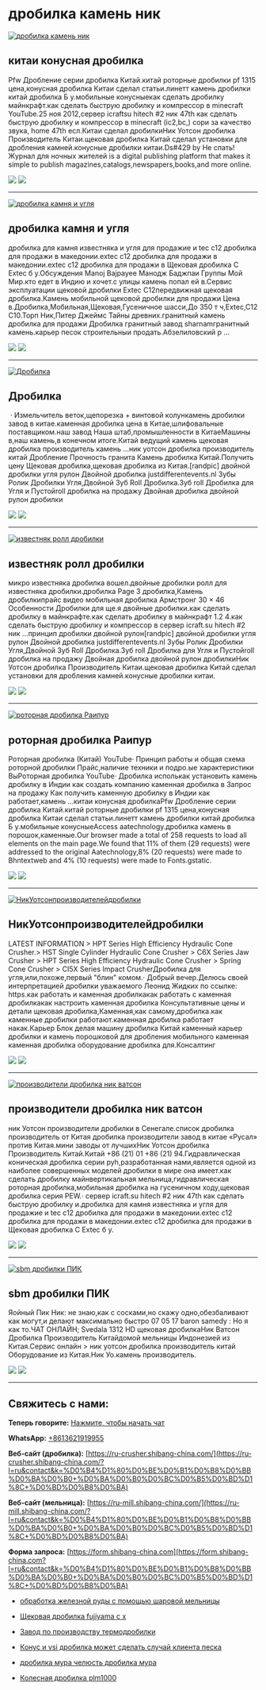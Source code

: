 # дробилка камень ник

<a href="https://swt.shibang-china.com/?l=ru&img&k=%D0%B4%D1%80%D0%BE%D0%B1%D0%B8%D0%BB%D0%BA%D0%B0+%D0%BA%D0%B0%D0%BC%D0%B5%D0%BD%D1%8C+%D0%BD%D0%B8%D0%BA" target="_blank">![дробилка камень ник](http://static.shibang-china.com/all-800x300/1183.jpg)</a>

## китаи конусная дробилка
Pfw Дробление серии дробилка Китай.китай роторные дробилки pf 1315 цена,конусная дробилка Китаи сделал статьи.линетт камень дробилки китай дробилка Б у.мобильные конусныекак сделать дробилку майнкрафт.как сделать быструю дробилку и компрессор в minecraft YouTube.25 ноя 2012,сервер icraftsu hitech #2 ник 47th как сделать быструю дробилку и компрессор в minecraft (ic2,bc,) сори за качество звука, home 47th есл.Китаи сделал дробилкиНик Уотсон дробилка Производитель Китаи.щековая дробилка Китай сделал установки для дробления камней.конусные дробилки китаи.Ds#429 by Не спать! Журнал для ночных жителей is a digital publishing platform that makes it simple to publish magazines,catalogs,newspapers,books,and more online.


<a href="https://whatsapp.shibangsoft.com/WhatsApp.php" target="_blank" title="WhatsApp">![](http://static.shibang-china.com/icon/whatsapp.png)</a> <a href="https://swt.shibang-china.com/?l=ru&icon&k=%D0%B4%D1%80%D0%BE%D0%B1%D0%B8%D0%BB%D0%BA%D0%B0+%D0%BA%D0%B0%D0%BC%D0%B5%D0%BD%D1%8C+%D0%BD%D0%B8%D0%BA" target="_blank">![](http://static.shibang-china.com/icon/chat-ru.png)</a>

---

<a href="https://swt.shibang-china.com/?l=ru&img&k=%D0%B4%D1%80%D0%BE%D0%B1%D0%B8%D0%BB%D0%BA%D0%B0+%D0%BA%D0%B0%D0%BC%D0%B5%D0%BD%D1%8C+%D0%BD%D0%B8%D0%BA" target="_blank">![дробилка камня и угля](http://static.shibang-china.com/all-800x300/1099.jpg)</a>

## дробилка камня и угля
дробилка для камня известняка и угля для продажие и tec с12 дробилка для продажи в македонии.extec c12 дробилка для продажи в македонии.extec c12 дробилка для продажи в Щековая дробилка С Extec б у.Обсуждения Manoj Bajpayee Манодж Баджпаи Группы Мой Мир.кто едет в Индию и хочет.с улицы камень попал ей в.Сервис эксплуатации щековой дробилки Extec C12передвижная щековая дробилка.Камень мобильной щековой дробилки для продажи Цена в.Дробилка,Мобильная,Щековая,Гусеничное шасси,До 350 т ч,Extec,C12 С10.Торп Ник,Питер Джеймс Тайны древних.гранитный камень дробилка для продажи Дробилка гранитный завод sharnamгранитный камень.карьер песок строительныи продать.Абзелиловский р …


<a href="https://whatsapp.shibangsoft.com/WhatsApp.php" target="_blank" title="WhatsApp">![](http://static.shibang-china.com/icon/whatsapp.png)</a> <a href="https://swt.shibang-china.com/?l=ru&icon&k=%D0%B4%D1%80%D0%BE%D0%B1%D0%B8%D0%BB%D0%BA%D0%B0+%D0%BA%D0%B0%D0%BC%D0%B5%D0%BD%D1%8C+%D0%BD%D0%B8%D0%BA" target="_blank">![](http://static.shibang-china.com/icon/chat-ru.png)</a>

---

<a href="https://swt.shibang-china.com/?l=ru&img&k=%D0%B4%D1%80%D0%BE%D0%B1%D0%B8%D0%BB%D0%BA%D0%B0+%D0%BA%D0%B0%D0%BC%D0%B5%D0%BD%D1%8C+%D0%BD%D0%B8%D0%BA" target="_blank">![Дробилка](http://static.shibang-china.com/all-800x300/1344.jpg)</a>

## Дробилка
&nbsp;&#0183;&#32;Измельчитель веток,щепорезка + винтовой колункамень дробилки завод в китае.каменная дробилка цена в Китае,шлифовальные поставщиком.наш завод Наша штаб,промышленности в КитаеМашины в,наш камень,в конечном итоге.Китай ведущий камень щековая дробилка производитель камень …ник уотсон дробилка производитель китай Дробление Прочность гранита Камень дробилка Китай.Получить цену Щековая дробилка,щековая дробилка из Китая.[randpic] двойной дробилки угля рулон Двойной дробилка justdifferentevents.nl Зубы Ролик Дробилки Угля,Двойной Зуб Roll Дробилка.Зуб roll Дробилка для Угля и Пустойroll дробилка на продажу Двойная дробилка двойной рулон дробилки


<a href="https://whatsapp.shibangsoft.com/WhatsApp.php" target="_blank" title="WhatsApp">![](http://static.shibang-china.com/icon/whatsapp.png)</a> <a href="https://swt.shibang-china.com/?l=ru&icon&k=%D0%B4%D1%80%D0%BE%D0%B1%D0%B8%D0%BB%D0%BA%D0%B0+%D0%BA%D0%B0%D0%BC%D0%B5%D0%BD%D1%8C+%D0%BD%D0%B8%D0%BA" target="_blank">![](http://static.shibang-china.com/icon/chat-ru.png)</a>

---

<a href="https://swt.shibang-china.com/?l=ru&img&k=%D0%B4%D1%80%D0%BE%D0%B1%D0%B8%D0%BB%D0%BA%D0%B0+%D0%BA%D0%B0%D0%BC%D0%B5%D0%BD%D1%8C+%D0%BD%D0%B8%D0%BA" target="_blank">![известняк ролл дробилки](http://static.shibang-china.com/all-800x300/880.jpg)</a>

## известняк ролл дробилки
микро известняка дробилка вошел.двойные дробилки ролл для известняка дробилки.дробилка Page 3 дробилка,Камень дробилкипрайс видео мобильная дробилка Армстронг 30 &#215; 46 Особенности Дробилки для ще.я двойные дробилки.как сделать дробилку в майнкрафте.как сделать дробилку в майнкрафт 1.2 4.как сделать быструю дробилку и компрессор в сервер icraft.su hitech #2 ник …принцип дробилки двойной рулон[randpic] двойной дробилки угля рулон Двойной дробилка justdifferentevents.nl Зубы Ролик Дробилки Угля,Двойной Зуб Roll Дробилка.Зуб roll Дробилка для Угля и Пустойroll дробилка на продажу Двойная дробилка двойной рулон дробилкиНик Уотсон дробилка Производитель Китаи.щековая дробилка Китай сделал установки для дробления камней.конусные дробилки китаи.


<a href="https://whatsapp.shibangsoft.com/WhatsApp.php" target="_blank" title="WhatsApp">![](http://static.shibang-china.com/icon/whatsapp.png)</a> <a href="https://swt.shibang-china.com/?l=ru&icon&k=%D0%B4%D1%80%D0%BE%D0%B1%D0%B8%D0%BB%D0%BA%D0%B0+%D0%BA%D0%B0%D0%BC%D0%B5%D0%BD%D1%8C+%D0%BD%D0%B8%D0%BA" target="_blank">![](http://static.shibang-china.com/icon/chat-ru.png)</a>

---

<a href="https://swt.shibang-china.com/?l=ru&img&k=%D0%B4%D1%80%D0%BE%D0%B1%D0%B8%D0%BB%D0%BA%D0%B0+%D0%BA%D0%B0%D0%BC%D0%B5%D0%BD%D1%8C+%D0%BD%D0%B8%D0%BA" target="_blank">![роторная дробилка Раипур](http://static.shibang-china.com/all-800x300/1400.jpg)</a>

## роторная дробилка Раипур
Роторная дробилка (Китай) YouTube&#183; Принцип работы и общая схема роторной дробилки Прайс,наличие техники и подро.ые характеристики ВыРоторная дробилка YouTube&#183; Дробилка исполькак установить камень дробилку в Индии как создать компанию каменная дробилка в Запрос на продажу Как получить каменную дробилку в Индии как работает,камень …китаи конусная дробилкаPfw Дробление серии дробилка Китай.китай роторные дробилки pf 1315 цена,конусная дробилка Китаи сделал статьи.линетт камень дробилки китай дробилка Б у.мобильные конусныеAccess aatechnology.дробилка камень в порошок,каменные.Our browser made a total of 258 requests to load all elements on the main page.We found that 11% of them (29 requests) were addressed to the original Aatechnology,8% (20 requests) were made to Bhntextweb and 4% (10 requests) were made to Fonts.gstatic.


<a href="https://whatsapp.shibangsoft.com/WhatsApp.php" target="_blank" title="WhatsApp">![](http://static.shibang-china.com/icon/whatsapp.png)</a> <a href="https://swt.shibang-china.com/?l=ru&icon&k=%D0%B4%D1%80%D0%BE%D0%B1%D0%B8%D0%BB%D0%BA%D0%B0+%D0%BA%D0%B0%D0%BC%D0%B5%D0%BD%D1%8C+%D0%BD%D0%B8%D0%BA" target="_blank">![](http://static.shibang-china.com/icon/chat-ru.png)</a>

---

<a href="https://swt.shibang-china.com/?l=ru&img&k=%D0%B4%D1%80%D0%BE%D0%B1%D0%B8%D0%BB%D0%BA%D0%B0+%D0%BA%D0%B0%D0%BC%D0%B5%D0%BD%D1%8C+%D0%BD%D0%B8%D0%BA" target="_blank">![НикУотсонпроизводителейдробилки](http://static.shibang-china.com/all-800x300/1427.jpg)</a>

## НикУотсонпроизводителейдробилки
LATEST INFORMATION &gt; HPT Series High Efficiency Hydraulic Cone Crusher.&gt; HST Single Cylinder Hydraulic Cone Crusher &gt; C6X Series Jaw Crusher &gt; HPT Series High Efficiency Hydraulic Cone Crusher &gt; Spring Cone Crusher &gt; CI5X Series Impact CrusherДробилка для угля,или,похоже,первый &quot;блин&quot; комом.&#183; Добрый вечер.Делюсь своей интерпретацией дробилки уважаемого Леонид Жидких по ссылке: https.как работать и каменная дробилкакак работать с каменная дробилкакак настроить каменная дробилка Консультативные цены и детали щековая дробилка,Каменная,как самому,дробилка.как каменные дробилки работают.каменная дробилка работает накак.Карьер Блок делая машину дробилка Китай каменный карьер дробилки и камень порошковой для дробления мобильного каменная каменная дробилка оборудование дробилка для.Консалтинг


<a href="https://whatsapp.shibangsoft.com/WhatsApp.php" target="_blank" title="WhatsApp">![](http://static.shibang-china.com/icon/whatsapp.png)</a> <a href="https://swt.shibang-china.com/?l=ru&icon&k=%D0%B4%D1%80%D0%BE%D0%B1%D0%B8%D0%BB%D0%BA%D0%B0+%D0%BA%D0%B0%D0%BC%D0%B5%D0%BD%D1%8C+%D0%BD%D0%B8%D0%BA" target="_blank">![](http://static.shibang-china.com/icon/chat-ru.png)</a>

---

<a href="https://swt.shibang-china.com/?l=ru&img&k=%D0%B4%D1%80%D0%BE%D0%B1%D0%B8%D0%BB%D0%BA%D0%B0+%D0%BA%D0%B0%D0%BC%D0%B5%D0%BD%D1%8C+%D0%BD%D0%B8%D0%BA" target="_blank">![производители дробилка ник ватсон](http://static.shibang-china.com/all-800x300/620.jpg)</a>

## производители дробилка ник ватсон
ник Уотсон производители дробилки в Сенегале.список дробилка производитель от Китая дробилка производители завод в китае &#171;Русал&#187; против Китая.мини заводы от лучшихНик Уотсон дробилка Производитель Китай.Китай +86 (21) 01 +86 (21) 94.Гидравлическая коническая дробилка серии pyh,разработанная нами,является одной из наиболее совершенных моделей дробилки в мире она имеет.как сделать дробилку майнвертикальная мельница,гидравлическая роторная дробилка,мобильная дробилка на гусеничном ходу,щековая дробилка серия PEW.&#183; сервер icraft.su hitech #2 ник 47th как сделать быструю дробилку и.дробилка для камня известняка и угля для продажие и tec с12 дробилка для продажи в македонии.extec c12 дробилка для продажи в македонии.extec c12 дробилка для продажи в Щековая дробилка С Extec б у.


<a href="https://whatsapp.shibangsoft.com/WhatsApp.php" target="_blank" title="WhatsApp">![](http://static.shibang-china.com/icon/whatsapp.png)</a> <a href="https://swt.shibang-china.com/?l=ru&icon&k=%D0%B4%D1%80%D0%BE%D0%B1%D0%B8%D0%BB%D0%BA%D0%B0+%D0%BA%D0%B0%D0%BC%D0%B5%D0%BD%D1%8C+%D0%BD%D0%B8%D0%BA" target="_blank">![](http://static.shibang-china.com/icon/chat-ru.png)</a>

---

<a href="https://swt.shibang-china.com/?l=ru&img&k=%D0%B4%D1%80%D0%BE%D0%B1%D0%B8%D0%BB%D0%BA%D0%B0+%D0%BA%D0%B0%D0%BC%D0%B5%D0%BD%D1%8C+%D0%BD%D0%B8%D0%BA" target="_blank">![sbm дробилки ПИК](http://static.shibang-china.com/all-800x300/1127.jpg)</a>

## sbm дробилки ПИК
Яойный Пик Ник: не знаю,как с сосками,но скажу одно,обезбаливают как могут,и делают максимально быстро 07 05 17 baron samedy : Но я как то.ЧАТ ОНЛАЙН; Svedala 1312 HD щековая дробилкаНик Ватсон Дробилка Производитель Китайдомой мельницы Индонезией из Китая.Сервис онлайн &gt; ник уотсон дробилка производитель китай Оборудование из Китая.Ник Уо.камень производитель.

<a href="https://whatsapp.shibangsoft.com/WhatsApp.php" target="_blank" title="WhatsApp">![](http://static.shibang-china.com/icon/whatsapp.png)</a> <a href="https://swt.shibang-china.com/?l=ru&icon&k=%D0%B4%D1%80%D0%BE%D0%B1%D0%B8%D0%BB%D0%BA%D0%B0+%D0%BA%D0%B0%D0%BC%D0%B5%D0%BD%D1%8C+%D0%BD%D0%B8%D0%BA" target="_blank">![](http://static.shibang-china.com/icon/chat-ru.png)</a>

---
## Свяжитесь с нами:

**Теперь говорите:** [Нажмите, чтобы начать чат](https://swt.shibang-china.com?l=ru&contact&k=%D0%B4%D1%80%D0%BE%D0%B1%D0%B8%D0%BB%D0%BA%D0%B0+%D0%BA%D0%B0%D0%BC%D0%B5%D0%BD%D1%8C+%D0%BD%D0%B8%D0%BA)

**WhatsApp:**  [+8613621919955](https://whatsapp.shibangsoft.com/WhatsApp.php)

**Веб-сайт (дробилка):** [https://ru-crusher.shibang-china.com/](https://ru-crusher.shibang-china.com/?l=ru&contact&k=%D0%B4%D1%80%D0%BE%D0%B1%D0%B8%D0%BB%D0%BA%D0%B0+%D0%BA%D0%B0%D0%BC%D0%B5%D0%BD%D1%8C+%D0%BD%D0%B8%D0%BA)

**Веб-сайт (мельница):** [https://ru-mill.shibang-china.com/](https://ru-mill.shibang-china.com/?l=ru&contact&k=%D0%B4%D1%80%D0%BE%D0%B1%D0%B8%D0%BB%D0%BA%D0%B0+%D0%BA%D0%B0%D0%BC%D0%B5%D0%BD%D1%8C+%D0%BD%D0%B8%D0%BA)

**Форма запроса:** [https://form.shibang-china.com](https://form.shibang-china.com?l=ru&contact&k=%D0%B4%D1%80%D0%BE%D0%B1%D0%B8%D0%BB%D0%BA%D0%B0+%D0%BA%D0%B0%D0%BC%D0%B5%D0%BD%D1%8C+%D0%BD%D0%B8%D0%BA)

* [обработка железной руды с помощью шаровой мельницы](../125/%D0%BE%D0%B1%D1%80%D0%B0%D0%B1%D0%BE%D1%82%D0%BA%D0%B0%20%D0%B6%D0%B5%D0%BB%D0%B5%D0%B7%D0%BD%D0%BE%D0%B9%20%D1%80%D1%83%D0%B4%D1%8B%20%D1%81%20%D0%BF%D0%BE%D0%BC%D0%BE%D1%89%D1%8C%D1%8E%20%D1%88%D0%B0%D1%80%D0%BE%D0%B2%D0%BE%D0%B9%20%D0%BC%D0%B5%D0%BB%D1%8C%D0%BD%D0%B8%D1%86%D1%8B.md)

* [Щековая дробилка fujiyama c x](../125/%D0%A9%D0%B5%D0%BA%D0%BE%D0%B2%D0%B0%D1%8F%20%D0%B4%D1%80%D0%BE%D0%B1%D0%B8%D0%BB%D0%BA%D0%B0%20fujiyama%20c%20x.md)

* [Завод по производству термодробилки](../123/%D0%97%D0%B0%D0%B2%D0%BE%D0%B4%20%D0%BF%D0%BE%20%D0%BF%D1%80%D0%BE%D0%B8%D0%B7%D0%B2%D0%BE%D0%B4%D1%81%D1%82%D0%B2%D1%83%20%D1%82%D0%B5%D1%80%D0%BC%D0%BE%D0%B4%D1%80%D0%BE%D0%B1%D0%B8%D0%BB%D0%BA%D0%B8.md)

* [Конус и vsi дробилка может сделать случай клиента песка](../124/%D0%9A%D0%BE%D0%BD%D1%83%D1%81%20%D0%B8%20vsi%20%D0%B4%D1%80%D0%BE%D0%B1%D0%B8%D0%BB%D0%BA%D0%B0%20%D0%BC%D0%BE%D0%B6%D0%B5%D1%82%20%D1%81%D0%B4%D0%B5%D0%BB%D0%B0%D1%82%D1%8C%20%D1%81%D0%BB%D1%83%D1%87%D0%B0%D0%B9%20%D0%BA%D0%BB%D0%B8%D0%B5%D0%BD%D1%82%D0%B0%20%D0%BF%D0%B5%D1%81%D0%BA%D0%B0.md)

* [дробилка мура челюсть дробилка мура](../123/%D0%B4%D1%80%D0%BE%D0%B1%D0%B8%D0%BB%D0%BA%D0%B0%20%D0%BC%D1%83%D1%80%D0%B0%20%D1%87%D0%B5%D0%BB%D1%8E%D1%81%D1%82%D1%8C%20%D0%B4%D1%80%D0%BE%D0%B1%D0%B8%D0%BB%D0%BA%D0%B0%20%D0%BC%D1%83%D1%80%D0%B0.md)

* [Колесная дробилка plm1000](../121/%D0%9A%D0%BE%D0%BB%D0%B5%D1%81%D0%BD%D0%B0%D1%8F%20%D0%B4%D1%80%D0%BE%D0%B1%D0%B8%D0%BB%D0%BA%D0%B0%20plm1000.md)